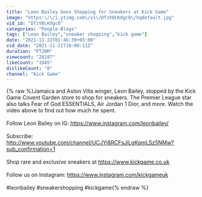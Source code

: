 ```yaml
---
title: "Leon Bailey Goes Shopping for Sneakers at Kick Game"
image: "https:\/\/i.ytimg.com\/vi\/DTzV8LKdgc8\/hqdefault.jpg"
vid_id: "DTzV8LKdgc8"
categories: "People-Blogs"
tags: ["Leon Bailey","sneaker shopping","kick game"]
date: "2021-11-22T01:46:39+03:00"
vid_date: "2021-11-21T18:00:11Z"
duration: "PT20M"
viewcount: "28187"
likeCount: "1945"
dislikeCount: "8"
channel: "Kick Game"
---
```

{% raw %}Jamaica and Aston Villa winger, Leon Bailey, stopped by the Kick Game Covent Garden store to shop for sneakers. The Premier League star also talks Fear of God ESSENTIALS, Air Jordan 1 Dior, and more. Watch the video above to find out how much he spent.<br /><br />Follow Leon Bailey on IG: <a rel="nofollow" target="blank" href="https://www.instagram.com/leonbailey/">https://www.instagram.com/leonbailey/</a><br /><br />Subscribe: <a rel="nofollow" target="blank" href="http://www.youtube.com/channel/UCJYi8RCFsJiLgKqmLSz5NMw?sub_confirmation=1">http://www.youtube.com/channel/UCJYi8RCFsJiLgKqmLSz5NMw?sub_confirmation=1</a><br /><br />Shop rare and exclusive sneakers at <a rel="nofollow" target="blank" href="https://www.kickgame.co.uk">https://www.kickgame.co.uk</a><br /><br />Follow us on Instagram: <a rel="nofollow" target="blank" href="https://www.instagram.com/kickgameuk">https://www.instagram.com/kickgameuk</a><br /><br />#leonbailey #sneakershopping #kickgame{% endraw %}
